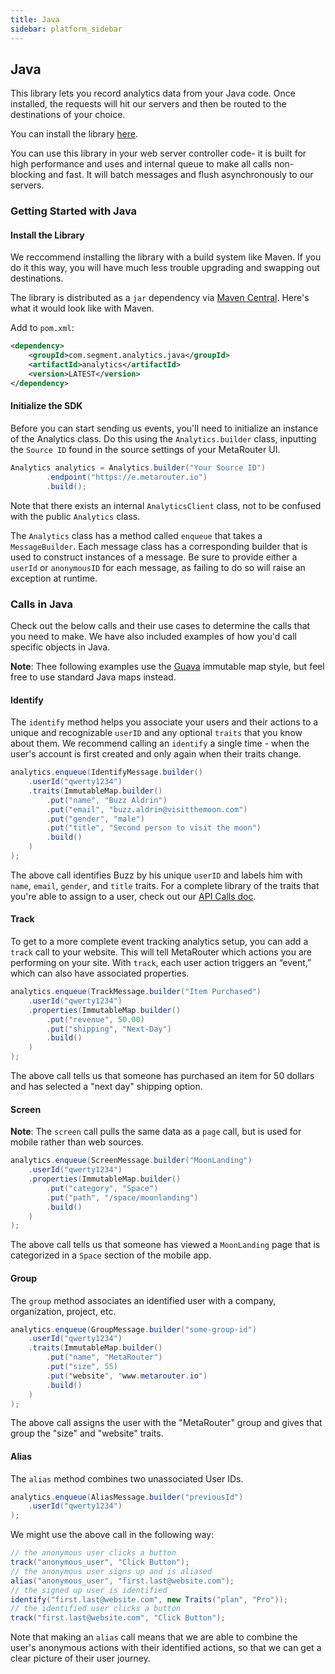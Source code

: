 ```yaml
---
title: Java
sidebar: platform_sidebar
---
```


## Java

This library lets you record analytics data from your Java code. Once installed, the requests will hit our servers and then be routed to the destinations of your choice. 

You can install the library [here](https://github.com/segmentio/analytics-java).

You can use this library in your web server controller code- it is built for high performance and uses and internal queue to make all calls non-blocking and fast. It will batch messages and flush asynchronously to our servers.

### Getting Started with Java

#### Install the Library

We reccommend installing the library with a build system like Maven. If you do it this way, you will have much less trouble upgrading and swapping out destinations. 

The library is distributed as a `jar` dependency via [Maven Central](http://search.maven.org/). Here's what it would look like with Maven.

Add to `pom.xml`:
```xml
<dependency>
    <groupId>com.segment.analytics.java</groupId>
    <artifactId>analytics</artifactId>
    <version>LATEST</version>
</dependency>
```

#### Initialize the SDK

Before you can start sending us events, you'll need to initialize an instance of the Analytics class. Do this using the `Analytics.builder` class, inputting the `Source ID` found in the source settings of your MetaRouter UI.
```java
Analytics analytics = Analytics.builder("Your Source ID")
        .endpoint("https://e.metarouter.io")
        .build();
```
Note that there exists an internal `AnalyticsClient` class, not to be confused with the public `Analytics` class.

The `Analytics` class has a method called `enqueue` that takes a `MessageBuilder`. Each message class has a corresponding builder that is used to construct instances of a message. Be sure to provide either a `userId` or `anonymousID` for each message, as failing to do so will raise an exception at runtime.

### Calls in Java

Check out the below calls and their use cases to determine the calls that you need to make. We have also included examples of how you'd call specific objects in Java.

**Note**: Thee following examples use the [Guava](https://github.com/google/guava) immutable map style, but feel free to use standard Java maps instead.

#### Identify

The `identify` method helps you associate your users and their actions to a unique and recognizable `userID` and any optional `traits` that you know about them. We recommend calling an `identify` a single time - when the user's account is first created and only again when their traits change.

```java
analytics.enqueue(IdentifyMessage.builder()
    .userId("qwerty1234")
    .traits(ImmutableMap.builder()
        .put("name", "Buzz Aldrin")
        .put("email", "buzz.aldrin@visitthemoon.com")
        .put("gender", "male")
        .put("title", "Second person to visit the moon")
        .build()
    )
);
```
The above call identifies Buzz by his unique `userID` and labels him with `name`, `email`, `gender`, and `title` traits. For a complete library of the traits that you're able to assign to a user, check out our [API Calls doc](../calls.html).


#### Track

To get to a more complete event tracking analytics setup, you can add a `track` call to your website. This will tell MetaRouter which actions you are performing on your site. With `track`, each user action triggers an “event,” which can also have associated properties.

```java
analytics.enqueue(TrackMessage.builder("Item Purchased")
    .userId("qwerty1234")
    .properties(ImmutableMap.builder()
        .put("revenue", 50.00)
        .put("shipping", "Next-Day")
        .build()
    )
);
```

The above call tells us that someone has purchased an item for 50 dollars and has selected a "next day" shipping option. 



#### Screen

**Note**: The `screen` call pulls the same data as a `page` call, but is used for mobile rather than web sources. 

```java
analytics.enqueue(ScreenMessage.builder("MoonLanding")
    .userId("qwerty1234")
    .properties(ImmutableMap.builder()
        .put("category", "Space")
        .put("path", "/space/moonlanding")
        .build()
    )
);
```

The above call tells us that someone has viewed a `MoonLanding` page that is categorized in a `Space` section of the mobile app. 

#### Group

The `group` method associates an identified user with a company, organization, project, etc.

```java
analytics.enqueue(GroupMessage.builder("some-group-id")
    .userId("qwerty1234")
    .traits(ImmutableMap.builder()
        .put("name", "MetaRouter")
        .put("size", 55)
        .put('website", "www.metarouter.io")
        .build()
    )
);
```

The above call assigns the user with the "MetaRouter" group and gives that group the "size" and "website" traits. 

#### Alias

The `alias` method combines two unassociated User IDs.

```java
analytics.enqueue(AliasMessage.builder("previousId")
    .userId("qwerty1234")
);
```

We might use the above call in the following way:
```java
// the anonymous user clicks a button
track("anonymous_user", "Click Button");
// the anonymous user signs up and is aliased
alias("anonymous_user", "first.last@website.com");
// the signed up user is identified
identify("first.last@website.com", new Traits("plan", "Pro"));
// the identified user clicks a button
track("first.last@website.com", "Click Button");
```

Note that making an `alias` call means that we are able to combine the user's anonymous actions with their identified actions, so that we can get a clear picture of their user journey.
